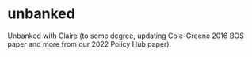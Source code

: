# unbanked
Unbanked with Claire (to some degree, updating Cole-Greene 2016 BOS paper and more from our 2022 Policy Hub paper).
